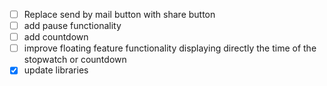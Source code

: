 - [ ] Replace send by mail button with share button
- [ ] add pause functionality
- [ ] add countdown
- [ ] improve floating feature functionality displaying directly the time of the stopwatch or countdown
- [x] update libraries